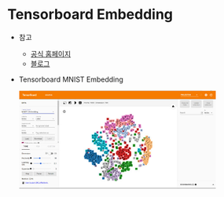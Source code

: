 # **Tensorboard Embedding**

* 참고
    * [공식 홈페이지](https://www.tensorflow.org/guide/embedding)
    * [블로그](http://www.pinchofintelligence.com/simple-introduction-to-tensorboard-embedding-visualisation/)

* Tensorboard MNIST Embedding

    <img src="tensorboard.jpg" height = "200px" width="400px"/> 